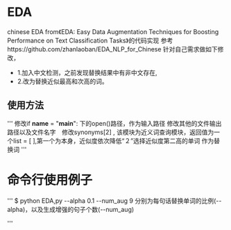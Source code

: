 # EDA
 chinese EDA from《EDA: Easy Data Augmentation Techniques for Boosting Performance on Text Classification Tasks》的代码实现
 参考https://github.com/zhanlaoban/EDA_NLP_for_Chinese
 针对自己需求做如下修改，
 + 1.加入中文检测，之前发现替换结果中有非中文存在,
 + 2.改为替换近似最高和次高的词。
## 使用方法
'''
修改if __name__ = "__main__": 下的open()路径，作为输入路径
修改其他的文件输出路径以及文件名字　修改synonyms[2] , 该模块为近义词查询模块，返回值为一个list = [ ],第一个为本身，近似度依次降低“２”选择近似度第二高的单词
作为替换词
'''
# **命令行使用例子**
'''
$ python EDA,py --alpha 0.1 --num_aug 9
分别为每句话替换单词的比例(--alpha)，以及生成增强的句子个数(--num_aug)


'''
